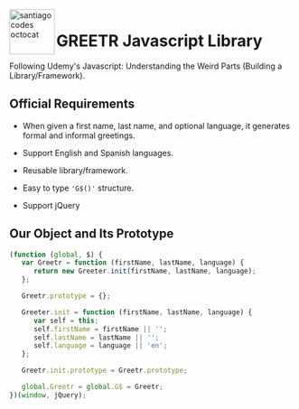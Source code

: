 <img height="80px" align="left" src="https://santiagocodes.github.io/santiagocodes/images/octocat-santiagocodes.png" alt="santiagocodes octocat" />

# GREETR Javascript Library

Following Udemy's Javascript: Understanding the Weird Parts (Building a Library/Framework).

## Official Requirements

-  When given a first name, last name, and optional language, it generates formal and informal greetings.

-  Support English and Spanish languages.

-  Reusable library/framework.

-  Easy to type `'G$()'` structure.

-  Support jQuery

## Our Object and Its Prototype

```javascript
(function (global, $) {
   var Greetr = function (firstName, lastName, language) {
      return new Greeter.init(firstName, lastName, language);
   };

   Greetr.prototype = {};

   Greeter.init = function (firstName, lastName, language) {
      var self = this;
      self.firstName = firstName || '';
      self.lastName = lastName || '';
      self.language = language || 'en';
   };

   Greetr.init.prototype = Greetr.prototype;

   global.Greetr = global.G$ = Greetr;
})(window, jQuery);
```

